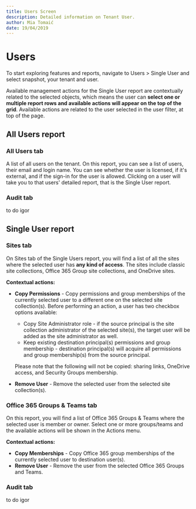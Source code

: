 ```yaml
---
title: Users Screen
description: Detailed information on Tenant User.
author: Mia Tomaić
date: 19/04/2019
---
```


# Users 

To start exploring features and reports, navigate to Users > Single User and select snapshot, your tenant and user.

Available management actions for the Single User report are contextually related to the selected objects, which means the user can **select one or multiple report rows and available actions will appear on the top of the grid**. Available actions are related to the user selected in the user filter, at top of the page.


## All Users report
### All Users tab
A list of all users on the tenant. On this report, you can see a list of users, their email and login name. You can see whether the user is licensed, if it's external, and if the sign-in for the user is allowed. Clicking on a user will take you to that users' detailed report, that is the Single User report. 

### Audit tab
to do igor

## Single User report
### Sites tab
On Sites tab of the Single Users report, you will find a list of all the sites where the selected user has __any kind of access__. The sites include classic site collections, Office 365 Group site collections, and OneDrive sites.

__Contextual actions:__ 
* **Copy Permissions** - Copy permissions and group memberships of the currently selected user to a different one on the selected site collection(s).
Before performing an action, a user has two checkbox options available:
    * Copy Site Administrator role - if the source principal is the site collection administrator of the selected site(s), the target user will be added as the site administrator as well. 
    * Keep existing destination principal(s) permissions and group membership - destination principal(s) will acquire all permissions and group membership(s) from the source principal. 

    Please note that the following will not be copied: sharing links, OneDrive access, and Security Groups membership.


* **Remove User** - Remove the selected user from the selected site collection(s).

### Office 365 Groups & Teams tab
On this report, you will find a list of Office 365 Groups & Teams where the selected user is member or owner. Select one or more groups/teams and the available actions will be shown in the Actions menu. 

__Contextual actions:__ 
* **Copy Memberships** - Copy Office 365 group memberships of the currently selected user to destination user(s).
* **Remove User** - Remove the user from the selected Office 365 Groups and Teams.

### Audit tab
to do igor